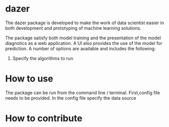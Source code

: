 # dazer
The dazer package is developed to make the work of data scientist easier in both development and prototyping of machine learning solutions.

The package satisfy both model training and the presentation of the model diagnotics as a web application. A UI also provides the use of the model for prediction. A number of options are available and includes the following:

1. Specify the algorithms to run

# How to use
The package can be run from the command line / terminal.
First,config file needs to be provided. In the config file specify the data source


# How to contribute
